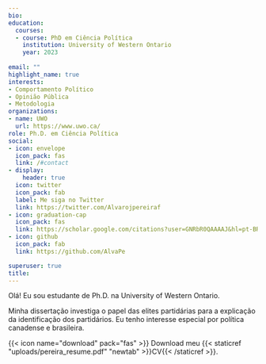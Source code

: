 ```yaml
---
bio: 
education:
  courses:
  - course: PhD em Ciência Política
    institution: University of Western Ontario
    year: 2023
    
email: ""
highlight_name: true
interests:
- Comportamento Político
- Opinião Pública
- Metodologia
organizations:
- name: UWO
  url: https://www.uwo.ca/
role: Ph.D. em Ciência Política
social:
- icon: envelope
  icon_pack: fas
  link: /#contact
- display:
    header: true
  icon: twitter
  icon_pack: fab
  label: Me siga no Twitter
  link: https://twitter.com/Alvarojpereiraf
- icon: graduation-cap
  icon_pack: fas
  link: https://scholar.google.com/citations?user=GNRbR0QAAAAJ&hl=pt-BR
- icon: github
  icon_pack: fab
  link: https://github.com/AlvaPe

superuser: true
title:
---
```


Olá! Eu sou estudante de Ph.D. na University of Western Ontario.

Minha dissertação investiga o papel das elites partidárias para a explicação da identificação dos partidários. Eu tenho interesse especial por política canadense e brasileira.


{{< icon name="download" pack="fas" >}} Download meu {{< staticref "uploads/pereira_resume.pdf" "newtab" >}}CV{{< /staticref >}}.
